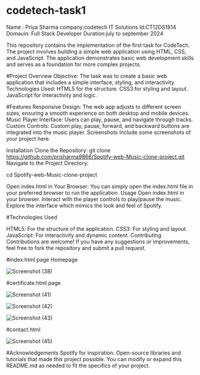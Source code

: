 # codetech-task1

Name : Priya Sharma
company:codetech IT Solutions
Id:CT12DS1814
Domauin: Full Stack Developer
Duration:july to september 2024

This repository contains the implementation of the first task for CodeTech. The project involves building a simple web application using HTML, CSS, and JavaScript. The application demonstrates basic web development skills and serves as a foundation for more complex projects.

#Project Overview
Objective: The task was to create a basic web application that includes a simple interface, styling, and interactivity.
Technologies Used:
HTML5 for the structure.
CSS3 for styling and layout.
JavaScript for interactivity and logic.

#Features
Responsive Design: The web app adjusts to different screen sizes, ensuring a smooth experience on both desktop and mobile devices.
Music Player Interface: Users can play, pause, and navigate through tracks.
Custom Controls: Custom play, pause, forward, and backward buttons are integrated into the music player.
Screenshots
Include some screenshots of your project here.

Installation
Clone the Repository:
git clone https://github.com/prisharma9866/Spotify-web-Music-clone-project.git
Navigate to the Project Directory:

cd Spotify-web-Music-clone-project

Open index.html in Your Browser: You can simply open the index.html file in your preferred browser to run the application.
Usage
Open index.html in your browser.
Interact with the player controls to play/pause the music.
Explore the interface which mimics the look and feel of Spotify.

#Technologies Used

HTML5: For the structure of the application.
CSS3: For styling and layout.
JavaScript: For interactivity and dynamic content.
Contributing
Contributions are welcome! If you have any suggestions or improvements, feel free to fork the repository and submit a pull request.

#index.html page
Homepage

![Screenshot (38)](https://github.com/user-attachments/assets/e25f158a-ac8a-40c9-8ac0-431c9826ba75)

#certificate.html page

![Screenshot (41)](https://github.com/user-attachments/assets/0cab435e-a975-46ce-8c6a-ea32fb27bb81)

![Screenshot (42)](https://github.com/user-attachments/assets/58b32821-b265-47c3-91f0-ff78397abb4a)

![Screenshot (43)](https://github.com/user-attachments/assets/ebcc18a1-a2ff-4a02-90c6-f7b979808278)

#contact.html

![Screenshot (45)](https://github.com/user-attachments/assets/624bac2a-3ff8-457c-a551-3507c93cfdf9)

#Acknowledgements
Spotify for inspiration.
Open-source libraries and tutorials that made this project possible.
You can modify or expand this README.md as needed to fit the specifics of your project.
